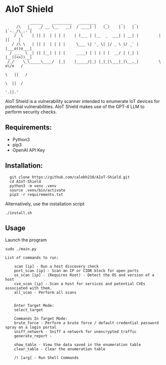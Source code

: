 # AIoT Shield

```
           ______    _________   ________    _      _     _
     /\   |_   _/ __ \__   __|  / ____| |   (_)    | |   | |         |`-._/\_.-`|
    /  \    | || |  | | | |    | (___ | |__  _  ___| | __| |         |    ||    |                
   / /\ \   | || |  | | | |     \___ \| '_ \| |/ _ \ |/ _` |         |___o()o___|
  / ____ \ _| || |__| | | |     ____) | | | | |  __/ | (_| |         |__((<>))__|
 /_/    \_\_____\____/  |_|    |_____/|_| |_|_|\___|_|\__,_|         \   o\/o   /
                                                                      \   ||   /
                                                                       \  ||  /
                                                                        '.||.'

```
AIoT Shield is a vulnerability scanner intended to enumerate IoT devices for potential vulnerabilities. AIoT Shield makes use of the GPT-4 LLM to perform security checks.

## Requirements:
- Python3
- pip3
- OpenAI API Key

## Installation:
```
  git clone https://github.com/calebh210/AIoT-Shield.git
  cd AIoT-Shield
  python3 -m venv .venv
  source .venv/bin/activate
  pip3 -r requirements.txt
```

Alternatively, use the installation script

```
./install.sh
```

## Usage

Launch the program
```
sudo ./main.py
```
```
List of commands to run:

    scan [ip] - Run a host discovery check
    port_scan [ip] - Scan an IP or CIDR block for open ports
    os_scan [ip] - (Requires Root) - Detect the OS and version of a host
    cve_scan [ip] - Scan a host for services and potential CVEs associated with them.
    all_scan - Perform all scans
    

    Enter Target Mode:
    select_target 

    Commands In Target Mode:
    brute_force - Perform a brute force / default credential password spray on a login portal
    sniff_network - Sniff a network for unencrypted traffic
    generate_report - 

    show_table - View the data saved in the enumeration table
    clear_table - Clear the enumeration table

    /! [arg] - Run Shell Commands
```

